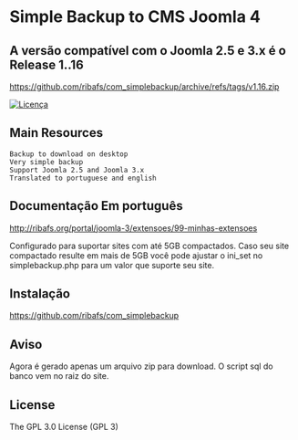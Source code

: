 # Simple Backup to CMS Joomla 4

## A versão compatível com o Joomla 2.5 e 3.x é o Release 1..16

https://github.com/ribafs/com_simplebackup/archive/refs/tags/v1.16.zip

[![Licença](https://img.shields.io/aur/license/yaourt.svg)](https://github.com/ribafs/simplebackup/blob/master/LICENSE)

## Main Resources
    Backup to download on desktop    
    Very simple backup
    Support Joomla 2.5 and Joomla 3.x
    Translated to portuguese and english


## Documentação Em português
http://ribafs.org/portal/joomla-3/extensoes/99-minhas-extensoes

Configurado para suportar sites com até 5GB compactados. Caso seu site compactado resulte em mais de 5GB você pode ajustar o ini_set no simplebackup.php para um valor que suporte seu site.

## Instalação
https://github.com/ribafs/com_simplebackup

## Aviso
Agora é gerado apenas um arquivo zip para download.
O script sql do banco vem no raiz do site.

License
-------

The GPL 3.0 License (GPL 3)
